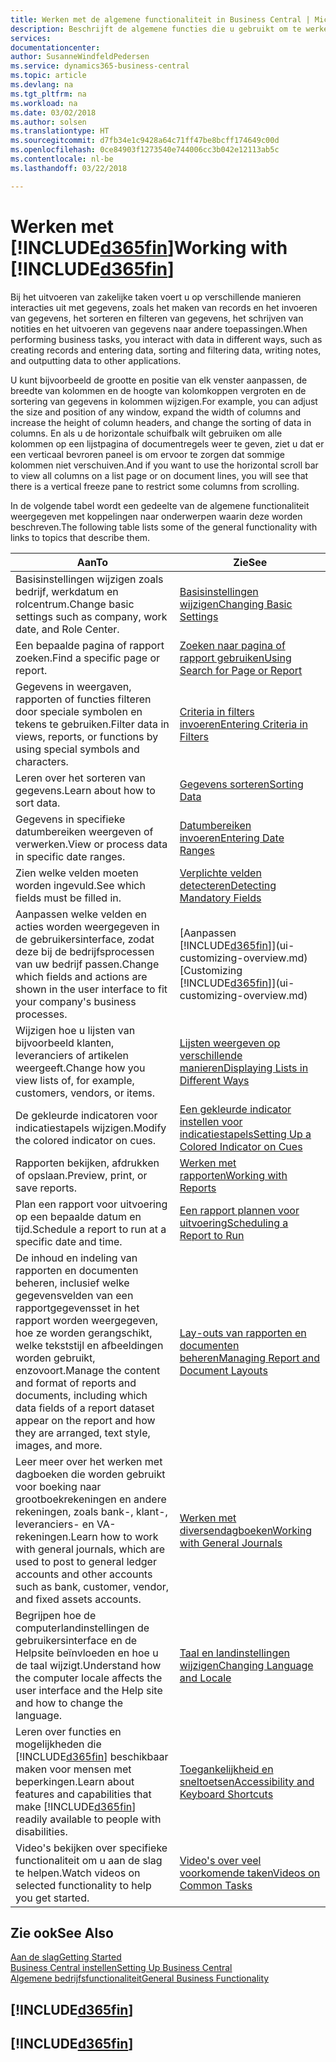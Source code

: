 ```yaml
---
title: Werken met de algemene functionaliteit in Business Central | Microsoft Docs
description: Beschrijft de algemene functies die u gebruikt om te werken met gegevens in Business Central, zoals waarden invoeren, gegevens sorteren en weergaven wijzigen.
services: 
documentationcenter: 
author: SusanneWindfeldPedersen
ms.service: dynamics365-business-central
ms.topic: article
ms.devlang: na
ms.tgt_pltfrm: na
ms.workload: na
ms.date: 03/02/2018
ms.author: solsen
ms.translationtype: HT
ms.sourcegitcommit: d7fb34e1c9428a64c71ff47be8bcff174649c00d
ms.openlocfilehash: 0ce84903f1273540e744006cc3b042e12113ab5c
ms.contentlocale: nl-be
ms.lasthandoff: 03/22/2018

---
```

# <a name="working-with-included365finincludesd365finmdmd"></a><span data-ttu-id="c136f-103">Werken met [!INCLUDE[d365fin](includes/d365fin_md.md)]</span><span class="sxs-lookup"><span data-stu-id="c136f-103">Working with [!INCLUDE[d365fin](includes/d365fin_md.md)]</span></span>
<span data-ttu-id="c136f-104">Bij het uitvoeren van zakelijke taken voert u op verschillende manieren interacties uit met gegevens, zoals het maken van records en het invoeren van gegevens, het sorteren en filteren van gegevens, het schrijven van notities en het uitvoeren van gegevens naar andere toepassingen.</span><span class="sxs-lookup"><span data-stu-id="c136f-104">When performing business tasks, you interact with data in different ways, such as creating records and entering data, sorting and filtering data, writing notes, and outputting data to other applications.</span></span>

<span data-ttu-id="c136f-105">U kunt bijvoorbeeld de grootte en positie van elk venster aanpassen, de breedte van kolommen en de hoogte van kolomkoppen vergroten en de sortering van gegevens in kolommen wijzigen.</span><span class="sxs-lookup"><span data-stu-id="c136f-105">For example, you can adjust the size and position of any window, expand the width of columns and increase the height of column headers, and change the sorting of data in columns.</span></span> <span data-ttu-id="c136f-106">En als u de horizontale schuifbalk wilt gebruiken om alle kolommen op een lijstpagina of documentregels weer te geven, ziet u dat er een verticaal bevroren paneel is om ervoor te zorgen dat sommige kolommen niet verschuiven.</span><span class="sxs-lookup"><span data-stu-id="c136f-106">And if you want to use the horizontal scroll bar to view all columns on a list page or on document lines, you will see that there is a vertical freeze pane to restrict some columns from scrolling.</span></span>

<span data-ttu-id="c136f-107">In de volgende tabel wordt een gedeelte van de algemene functionaliteit weergegeven met koppelingen naar onderwerpen waarin deze worden beschreven.</span><span class="sxs-lookup"><span data-stu-id="c136f-107">The following table lists some of the general functionality with links to topics that describe them.</span></span>

| <span data-ttu-id="c136f-108">Aan</span><span class="sxs-lookup"><span data-stu-id="c136f-108">To</span></span> | <span data-ttu-id="c136f-109">Zie</span><span class="sxs-lookup"><span data-stu-id="c136f-109">See</span></span> |
| --- | --- |
| <span data-ttu-id="c136f-110">Basisinstellingen wijzigen zoals bedrijf, werkdatum en rolcentrum.</span><span class="sxs-lookup"><span data-stu-id="c136f-110">Change basic settings such as company, work date, and Role Center.</span></span> |[<span data-ttu-id="c136f-111">Basisinstellingen wijzigen</span><span class="sxs-lookup"><span data-stu-id="c136f-111">Changing Basic Settings</span></span>](ui-change-basic-settings.md) |
| <span data-ttu-id="c136f-112">Een bepaalde pagina of rapport zoeken.</span><span class="sxs-lookup"><span data-stu-id="c136f-112">Find a specific page or report.</span></span> |[<span data-ttu-id="c136f-113">Zoeken naar pagina of rapport gebruiken</span><span class="sxs-lookup"><span data-stu-id="c136f-113">Using Search for Page or Report</span></span>](ui-search.md) |
| <span data-ttu-id="c136f-114">Gegevens in weergaven, rapporten of functies filteren door speciale symbolen en tekens te gebruiken.</span><span class="sxs-lookup"><span data-stu-id="c136f-114">Filter data in views, reports, or functions by using special symbols and characters.</span></span> |[<span data-ttu-id="c136f-115">Criteria in filters invoeren</span><span class="sxs-lookup"><span data-stu-id="c136f-115">Entering Criteria in Filters</span></span>](ui-enter-criteria-filters.md) |
| <span data-ttu-id="c136f-116">Leren over het sorteren van gegevens.</span><span class="sxs-lookup"><span data-stu-id="c136f-116">Learn about how to sort data.</span></span> |[<span data-ttu-id="c136f-117">Gegevens sorteren</span><span class="sxs-lookup"><span data-stu-id="c136f-117">Sorting Data</span></span>](ui-sorting.md) |
| <span data-ttu-id="c136f-118">Gegevens in specifieke datumbereiken weergeven of verwerken.</span><span class="sxs-lookup"><span data-stu-id="c136f-118">View or process data in specific date ranges.</span></span> |[<span data-ttu-id="c136f-119">Datumbereiken invoeren</span><span class="sxs-lookup"><span data-stu-id="c136f-119">Entering Date Ranges</span></span>](ui-enter-date-ranges.md) |
| <span data-ttu-id="c136f-120">Zien welke velden moeten worden ingevuld.</span><span class="sxs-lookup"><span data-stu-id="c136f-120">See which fields must be filled in.</span></span> |[<span data-ttu-id="c136f-121">Verplichte velden detecteren</span><span class="sxs-lookup"><span data-stu-id="c136f-121">Detecting Mandatory Fields</span></span>](ui-mandatory-fields.md) |
| <span data-ttu-id="c136f-122">Aanpassen welke velden en acties worden weergegeven in de gebruikersinterface, zodat deze bij de bedrijfsprocessen van uw bedrijf passen.</span><span class="sxs-lookup"><span data-stu-id="c136f-122">Change which fields and actions are shown in the user interface to fit your company's business processes.</span></span> |<span data-ttu-id="c136f-123">[Aanpassen [!INCLUDE[d365fin](includes/d365fin_md.md)]](ui-customizing-overview.md)</span><span class="sxs-lookup"><span data-stu-id="c136f-123">[Customizing [!INCLUDE[d365fin](includes/d365fin_md.md)]](ui-customizing-overview.md)</span></span> |
| <span data-ttu-id="c136f-124">Wijzigen hoe u lijsten van bijvoorbeeld klanten, leveranciers of artikelen weergeeft.</span><span class="sxs-lookup"><span data-stu-id="c136f-124">Change how you view lists of, for example, customers, vendors, or items.</span></span> |[<span data-ttu-id="c136f-125">Lijsten weergeven op verschillende manieren</span><span class="sxs-lookup"><span data-stu-id="c136f-125">Displaying Lists in Different Ways</span></span>](across-display-lists-different-views.md) |
| <span data-ttu-id="c136f-126">De gekleurde indicatoren voor indicatiestapels wijzigen.</span><span class="sxs-lookup"><span data-stu-id="c136f-126">Modify the colored indicator on cues.</span></span> |[<span data-ttu-id="c136f-127">Een gekleurde indicator instellen voor indicatiestapels</span><span class="sxs-lookup"><span data-stu-id="c136f-127">Setting Up a Colored Indicator on Cues</span></span>](ui-how-setup-colored-indicator-cues.md) |
|<span data-ttu-id="c136f-128">Rapporten bekijken, afdrukken of opslaan.</span><span class="sxs-lookup"><span data-stu-id="c136f-128">Preview, print, or save reports.</span></span>|[<span data-ttu-id="c136f-129">Werken met rapporten</span><span class="sxs-lookup"><span data-stu-id="c136f-129">Working with Reports</span></span>](ui-work-report.md)|
| <span data-ttu-id="c136f-130">Plan een rapport voor uitvoering op een bepaalde datum en tijd.</span><span class="sxs-lookup"><span data-stu-id="c136f-130">Schedule a report to run at a specific date and time.</span></span> |[<span data-ttu-id="c136f-131">Een rapport plannen voor uitvoering</span><span class="sxs-lookup"><span data-stu-id="c136f-131">Scheduling a Report to Run</span></span>](ui-work-report.md#ScheduleReport) |
| <span data-ttu-id="c136f-132">De inhoud en indeling van rapporten en documenten beheren, inclusief welke gegevensvelden van een rapportgegevensset in het rapport worden weergegeven, hoe ze worden gerangschikt, welke tekststijl en afbeeldingen worden gebruikt, enzovoort.</span><span class="sxs-lookup"><span data-stu-id="c136f-132">Manage the content and format of reports and documents, including which data fields of a report dataset appear on the report and how they are arranged, text style, images, and more.</span></span>|[<span data-ttu-id="c136f-133">Lay-outs van rapporten en documenten beheren</span><span class="sxs-lookup"><span data-stu-id="c136f-133">Managing Report and Document Layouts</span></span>](ui-manage-report-layouts.md) |
| <span data-ttu-id="c136f-134">Leer meer over het werken met dagboeken die worden gebruikt voor boeking naar grootboekrekeningen en andere rekeningen, zoals bank-, klant-, leveranciers- en VA-rekeningen.</span><span class="sxs-lookup"><span data-stu-id="c136f-134">Learn how to work with general journals, which are used to post to general ledger accounts and other accounts such as bank, customer, vendor, and fixed assets accounts.</span></span> |[<span data-ttu-id="c136f-135">Werken met diversendagboeken</span><span class="sxs-lookup"><span data-stu-id="c136f-135">Working with General Journals</span></span>](ui-work-general-journals.md) |
|<span data-ttu-id="c136f-136">Begrijpen hoe de computerlandinstellingen de gebruikersinterface en de Helpsite beïnvloeden en hoe u de taal wijzigt.</span><span class="sxs-lookup"><span data-stu-id="c136f-136">Understand how the computer locale affects the user interface and the Help site and how to change the language.</span></span>|[<span data-ttu-id="c136f-137">Taal en landinstellingen wijzigen</span><span class="sxs-lookup"><span data-stu-id="c136f-137">Changing Language and Locale</span></span>](about-locale-language.md)|
|<span data-ttu-id="c136f-138">Leren over functies en mogelijkheden die [!INCLUDE[d365fin](includes/d365fin_md.md)] beschikbaar maken voor mensen met beperkingen.</span><span class="sxs-lookup"><span data-stu-id="c136f-138">Learn about features and capabilities that make [!INCLUDE[d365fin](includes/d365fin_md.md)] readily available to people with disabilities.</span></span>|[<span data-ttu-id="c136f-139">Toegankelijkheid en sneltoetsen</span><span class="sxs-lookup"><span data-stu-id="c136f-139">Accessibility and Keyboard Shortcuts</span></span>](ui-accessibility.md)|
|<span data-ttu-id="c136f-140">Video's bekijken over specifieke functionaliteit om u aan de slag te helpen.</span><span class="sxs-lookup"><span data-stu-id="c136f-140">Watch videos on selected functionality to help you get started.</span></span>|[<span data-ttu-id="c136f-141">Video's over veel voorkomende taken</span><span class="sxs-lookup"><span data-stu-id="c136f-141">Videos on Common Tasks</span></span>](across-videos.md)|  

## <a name="see-also"></a><span data-ttu-id="c136f-142">Zie ook</span><span class="sxs-lookup"><span data-stu-id="c136f-142">See Also</span></span>
[<span data-ttu-id="c136f-143">Aan de slag</span><span class="sxs-lookup"><span data-stu-id="c136f-143">Getting Started</span></span>](index.md)  
[<span data-ttu-id="c136f-144">Business Central instellen</span><span class="sxs-lookup"><span data-stu-id="c136f-144">Setting Up Business Central</span></span>](setup.md)  
[<span data-ttu-id="c136f-145">Algemene bedrijfsfunctionaliteit</span><span class="sxs-lookup"><span data-stu-id="c136f-145">General Business Functionality</span></span>](ui-across-business-areas.md)  

## [!INCLUDE[d365fin](includes/free_trial_md.md)]  
## [!INCLUDE[d365fin](includes/training_link_md.md)]


